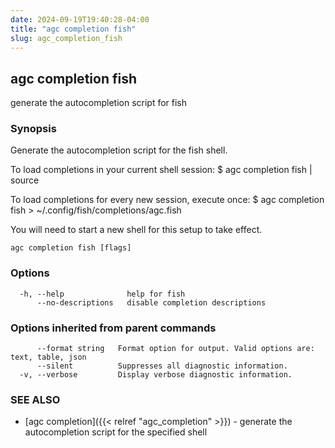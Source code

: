 ```yaml
---
date: 2024-09-19T19:40:28-04:00
title: "agc completion fish"
slug: agc_completion_fish
---
```

## agc completion fish

generate the autocompletion script for fish

### Synopsis


Generate the autocompletion script for the fish shell.

To load completions in your current shell session:
$ agc completion fish | source

To load completions for every new session, execute once:
$ agc completion fish > ~/.config/fish/completions/agc.fish

You will need to start a new shell for this setup to take effect.


```
agc completion fish [flags]
```

### Options

```
  -h, --help              help for fish
      --no-descriptions   disable completion descriptions
```

### Options inherited from parent commands

```
      --format string   Format option for output. Valid options are: text, table, json
      --silent          Suppresses all diagnostic information.
  -v, --verbose         Display verbose diagnostic information.
```

### SEE ALSO

* [agc completion]({{< relref "agc_completion" >}})	 - generate the autocompletion script for the specified shell

